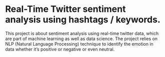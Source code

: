 # Real-Time Twitter sentiment analysis using hashtags / keywords.
This project is about sentiment analysis using real-time twitter data, which are part of machine learning as well as data science. 
The project relies on NLP (Natural Language Processing) technique to identify the emotion in data whether it’s positive or negative or even neutral. 
